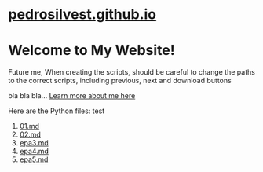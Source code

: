 # [pedrosilvest.github.io](https://pedrosilvest.github.io/)

# Welcome to My Website!

Future me, When creating the scripts, should be careful to change the paths to the correct scripts, including previous, next and download buttons

bla bla bla... [Learn more about me here](./about/)

Here are the Python files: test

1. [01.md](./code/01.md)
2. [02.md](./code/02.md)
3. [epa3.md](./code/epa.md)
4. [epa4.md](./code/epa.md)
5. [epa5.md](./code/epa.md)

